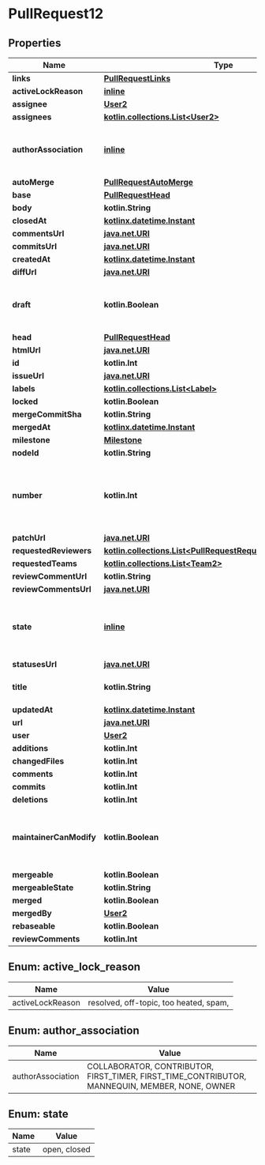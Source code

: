 
# PullRequest12

## Properties
Name | Type | Description | Notes
------------ | ------------- | ------------- | -------------
**links** | [**PullRequestLinks**](PullRequestLinks.md) |  | 
**activeLockReason** | [**inline**](#ActiveLockReason) |  | 
**assignee** | [**User2**](User2.md) |  | 
**assignees** | [**kotlin.collections.List&lt;User2&gt;**](User2.md) |  | 
**authorAssociation** | [**inline**](#AuthorAssociation) | How the author is associated with the repository. | 
**autoMerge** | [**PullRequestAutoMerge**](PullRequestAutoMerge.md) |  | 
**base** | [**PullRequestHead**](PullRequestHead.md) |  | 
**body** | **kotlin.String** |  | 
**closedAt** | [**kotlinx.datetime.Instant**](kotlinx.datetime.Instant.md) |  | 
**commentsUrl** | [**java.net.URI**](java.net.URI.md) |  | 
**commitsUrl** | [**java.net.URI**](java.net.URI.md) |  | 
**createdAt** | [**kotlinx.datetime.Instant**](kotlinx.datetime.Instant.md) |  | 
**diffUrl** | [**java.net.URI**](java.net.URI.md) |  | 
**draft** | **kotlin.Boolean** | Indicates whether or not the pull request is a draft. | 
**head** | [**PullRequestHead**](PullRequestHead.md) |  | 
**htmlUrl** | [**java.net.URI**](java.net.URI.md) |  | 
**id** | **kotlin.Int** |  | 
**issueUrl** | [**java.net.URI**](java.net.URI.md) |  | 
**labels** | [**kotlin.collections.List&lt;Label&gt;**](Label.md) |  | 
**locked** | **kotlin.Boolean** |  | 
**mergeCommitSha** | **kotlin.String** |  | 
**mergedAt** | [**kotlinx.datetime.Instant**](kotlinx.datetime.Instant.md) |  | 
**milestone** | [**Milestone**](Milestone.md) |  | 
**nodeId** | **kotlin.String** |  | 
**number** | **kotlin.Int** | Number uniquely identifying the pull request within its repository. | 
**patchUrl** | [**java.net.URI**](java.net.URI.md) |  | 
**requestedReviewers** | [**kotlin.collections.List&lt;PullRequestRequestedReviewersInner&gt;**](PullRequestRequestedReviewersInner.md) |  | 
**requestedTeams** | [**kotlin.collections.List&lt;Team2&gt;**](Team2.md) |  | 
**reviewCommentUrl** | **kotlin.String** |  | 
**reviewCommentsUrl** | [**java.net.URI**](java.net.URI.md) |  | 
**state** | [**inline**](#State) | State of this Pull Request. Either &#x60;open&#x60; or &#x60;closed&#x60;. | 
**statusesUrl** | [**java.net.URI**](java.net.URI.md) |  | 
**title** | **kotlin.String** | The title of the pull request. | 
**updatedAt** | [**kotlinx.datetime.Instant**](kotlinx.datetime.Instant.md) |  | 
**url** | [**java.net.URI**](java.net.URI.md) |  | 
**user** | [**User2**](User2.md) |  | 
**additions** | **kotlin.Int** |  |  [optional]
**changedFiles** | **kotlin.Int** |  |  [optional]
**comments** | **kotlin.Int** |  |  [optional]
**commits** | **kotlin.Int** |  |  [optional]
**deletions** | **kotlin.Int** |  |  [optional]
**maintainerCanModify** | **kotlin.Boolean** | Indicates whether maintainers can modify the pull request. |  [optional]
**mergeable** | **kotlin.Boolean** |  |  [optional]
**mergeableState** | **kotlin.String** |  |  [optional]
**merged** | **kotlin.Boolean** |  |  [optional]
**mergedBy** | [**User2**](User2.md) |  |  [optional]
**rebaseable** | **kotlin.Boolean** |  |  [optional]
**reviewComments** | **kotlin.Int** |  |  [optional]


<a id="ActiveLockReason"></a>
## Enum: active_lock_reason
Name | Value
---- | -----
activeLockReason | resolved, off-topic, too heated, spam, 


<a id="AuthorAssociation"></a>
## Enum: author_association
Name | Value
---- | -----
authorAssociation | COLLABORATOR, CONTRIBUTOR, FIRST_TIMER, FIRST_TIME_CONTRIBUTOR, MANNEQUIN, MEMBER, NONE, OWNER


<a id="State"></a>
## Enum: state
Name | Value
---- | -----
state | open, closed



